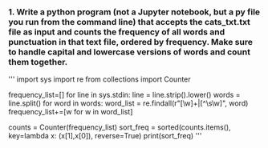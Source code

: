 ### 1.	Write a python program (not a Jupyter notebook, but a py file you run from the command line) that accepts the cats_txt.txt file as input and counts the frequency of all words and punctuation in that text file, ordered by frequency. Make sure to handle capital and lowercase versions of words and count them together.
'''
import sys
import re
from collections import Counter

frequency_list=[]
for line in sys.stdin:
    line = line.strip().lower()
    words = line.split()
    for word in words:
        word_list = re.findall(r"[\w]+|[^\s\w]", word)
        frequency_list+=[w for w in word_list]
        
counts = Counter(frequency_list)
sort_freq = sorted(counts.items(), key=lambda x: (x[1],x[0]), reverse=True)
print(sort_freq)
'''
